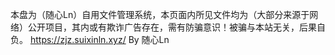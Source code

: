 本盘为（随心Ln）自用文件管理系统，本页面内所见文件均为（大部分来源于网络）公开项目，其内或有欺诈广告存在，需有防骗意识！被骗与本站无关，后果自负。
https://zjz.suixinln.xyz/
By 随心Ln